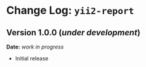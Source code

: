 Change Log: `yii2-report`
=========================

## Version 1.0.0 (_under development_)

**Date:** _work in progress_

- Initial release
